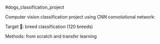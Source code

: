 #dogs_classification_project

Computer vision classification project using CNN convolutional network:

Target 🎯: breed classification (120 breeds)

Methods: from scratch and transfer learning 
